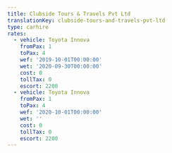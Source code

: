```yaml
---
title: Clubside Tours & Travels Pvt Ltd
translationKey: clubside-tours-and-travels-pvt-ltd
type: carhire
rates:
  - vehicle: Toyota Innova
    fromPax: 1
    toPax: 4
    wef: '2019-10-01T00:00:00'
    wet: '2020-09-30T00:00:00'
    cost: 0
    tollTax: 0
    escort: 2200
  - vehicle: Toyota Innova
    fromPax: 1
    toPax: 4
    wef: '2020-10-01T00:00:00'
    wet: ''
    cost: 0
    tollTax: 0
    escort: 2200
---
```











